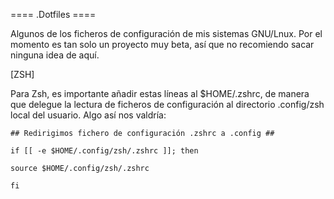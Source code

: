 ==== .Dotfiles ====

Algunos de los ficheros de configuración de mis sistemas GNU/Lnux.
Por el momento es tan solo un proyecto muy beta, así que no recomiendo sacar ninguna idea de aquí.



[ZSH]

Para Zsh, es importante añadir estas líneas al $HOME/.zshrc, de manera que delegue la lectura de ficheros de configuración al directorio .config/zsh local del usuario. Algo así nos valdría:


`## Redirigimos fichero de configuración .zshrc a .config ##`

`if [[ -e $HOME/.config/zsh/.zshrc ]]; then`

  `source $HOME/.config/zsh/.zshrc`
  
`fi`
